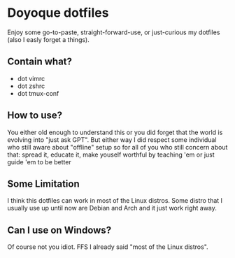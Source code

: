 # Doyoque dotfiles

Enjoy some go-to-paste, straight-forward-use, or just-curious my dotfiles 
(also I easly forget a things).

## Contain what?

- dot vimrc
- dot zshrc
- dot tmux-conf

## How to use?

You either old enough to understand this or you did forget that the world 
is evolving into "just ask GPT". But either way I did respect some individual 
who still aware about "offline" setup so for all of you who still concern 
about that: spread it, educate it, make youself worthful by teaching 'em or 
just guide 'em to be better

## Some Limitation

I think this dotfiles can work in most of the Linux distros. Some distro that 
I usually use up until now are Debian and Arch and it just work right away.

## Can I use on Windows?

Of course not you idiot. FFS I already said "most of the Linux distros".
